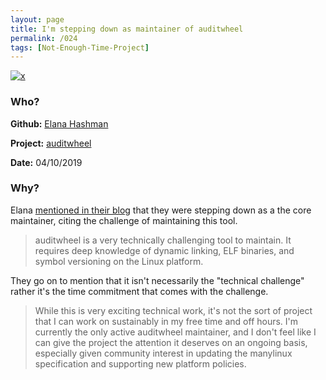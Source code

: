 ```yaml
---
layout: page
title: I'm stepping down as maintainer of auditwheel
permalink: /024
tags: [Not-Enough-Time-Project]
---
```


[![x](https://img.shields.io/badge/-Not%20Enough%20Time%20(Internal)-darkblue)](/#NETI)

### Who?

**Github:** [Elana Hashman](https://github.com/ehashman)

**Project:** [auditwheel](https://github.com/pypa/auditwheel)

**Date:** 04/10/2019

### Why?

Elana [mentioned in their blog]() that they were stepping down as a the core maintainer, citing the challenge of maintaining this tool. 

> auditwheel is a very technically challenging tool to maintain. It requires deep knowledge of dynamic linking, ELF binaries, and symbol versioning on the Linux platform.

They go on to mention that it isn't necessarily the "technical challenge" rather it's the time commitment that comes with the challenge. 

> While this is very exciting technical work, it's not the sort of project that I can work on sustainably in my free time and off hours. I'm currently the only active auditwheel maintainer, and I don't feel like I can give the project the attention it deserves on an ongoing basis, especially given community interest in updating the manylinux specification and supporting new platform policies.

